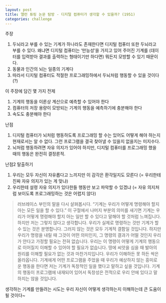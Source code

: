 ```yaml
---
layout: post
title: 앨런 튜링 논문 탐방 - 디지털 컴퓨터가 생각할 수 있을까? (1951)
categories: challenge
---
```


주장

1. 두뇌라고 부를 수 있는 기계가 하나라도 존재한다면 디지털 컴퓨터 또한 두뇌라고 부를 수 있다. 왜냐면 디지털 컴퓨터는 ‘만능성’을 가지고 있어 주어진 기계를 (데이터를 입력받아 결과를 출력하는 형태이기만 하다면) 뭐든지 모방할 수 있기 때문이다.
2. 동물과 인간의 뇌는 일종의 기계다 
3. 따라서 디지털 컴퓨터도 적절한 프로그래밍하에서 두뇌처럼 행동할 수 있을 것이다 (?)

이 주장에 담긴 몇 가지 전제

1. 기계의 행동을 이론상 계산으로 예측할 수 있어야 한다
2. 컴퓨터의 저장 용량이 모방되는 기계의 행동을 예측하기에 충분해야 한다
3. 속도도 충분해야 한다

난점

1. 디지털 컴퓨터가 뇌처럼 행동하도록 프로그래밍 할 수는 있어도 어떻게 해야 하는지 현재로서는 알 수 없다. 그런 프로그램을 결국 찾아낼 수 있을지 없을지는 미지수다.
2. 뇌처럼 행동하려면 자유 의지가 있어야 하지만, 디지털 컴퓨터를 프로그래밍 했을 때의 행동은 완전히 결정론적. 

난점2 탈출하기

1. 우리는 모두 자신이 자유롭다고 느끼지만 이 감각은 환각일지도 모른다 (= 우리한테 진짜 자유 의지가 있는 게 맞냐)
2. 우리한테 설령 자유 의지가 있다한들 행동만 보고 파악할 수 있겠냐 (= 자유 의지처럼 보이도록 프로그래밍하는 것은 어렵지 않다)

> 러브레이스 부인의 말을 다시 살펴봅시다. “기계는 우리가 어떻게 명령해야 할지 아는 모든 일을 할 수 있다.” 이 구절에서 나머지 부분의 의미를 새기면 기계는 우리가 어떻게 명령해야 할지 아는 일만 할 수 있다고 말해야 할 것처럼 느껴집니다. 하지만 저는 그렇지 않다고 생각합니다. 우리가 실제로 명령하는 것만 기계가 할 수 있는 것은 분명합니다. 그러지 않는 것은 모두 기계적 결함일 것입니다. 하지만 우리가 명령을 내릴 때 그것이 어떤 의미인지, 그 명령의 결과가 어떨 것인지 우리가 안다고 가정할 필요는 전혀 없습니다. 우리는 이 명령이 어떻게 기계의 행동으로 이어질지 이해할 수 있어야 할 필요가 없습니다. 땅에 씨앗을 심을 때 발아의 원리를 이해할 필요가 없는 것과 마찬가지입니다. 우리가 이해하든 못 하든 싹은 올라옵니다. 기계에게 어떤 프로그램을 주었을 때 우리가 예상하지 않는 흥미로운 행동을 한다면 저는 기계가 독창적인 일을 했다고 말하고 싶을 것입니다. 기계의 행동이 프로그램에 내재되어 있어서 독창성은 전적으로 우리 안에 있다고 말하지는 않을 것입니다.


생각하는 기계를 만들려는 시도는 우리 자신이 어떻게 생각하는지 이해하는데 큰 도움이 될 것이다~